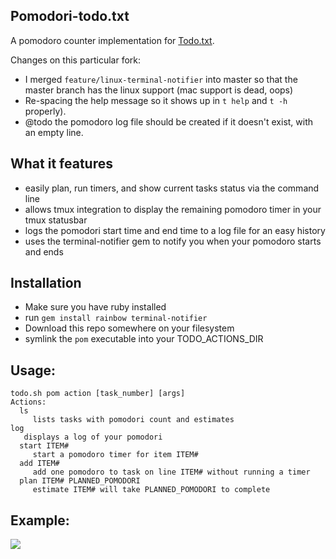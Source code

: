 ## Pomodori-todo.txt

A pomodoro counter implementation for [Todo.txt](http://todotxt.com/).  

Changes on this particular fork:

* I merged `feature/linux-terminal-notifier` into master so that the master branch has the linux support (mac support is dead, oops)
* Re-spacing the help message so it shows up in `t help` and `t -h` properly).
* @todo the pomodoro log file should be created if it doesn't exist, with an empty line.

## What it features

* easily plan, run timers, and show current tasks status via the command line
* allows tmux integration to display the remaining pomodoro timer in your tmux statusbar
* logs the pomodori start time and end time to a log file for an easy history
* uses the terminal-notifier gem to notify you when your pomodoro starts and ends

## Installation

* Make sure you have ruby installed
* run `gem install rainbow terminal-notifier`
* Download this repo somewhere on your filesystem
* symlink the `pom` executable into your TODO_ACTIONS_DIR

## Usage:

	todo.sh pom action [task_number] [args]
	Actions:
	  ls
	     lists tasks with pomodori count and estimates
    log
       displays a log of your pomodori
	  start ITEM#
	     start a pomodoro timer for item ITEM#
	  add ITEM#
	     add one pomodoro to task on line ITEM# without running a timer
	  plan ITEM# PLANNED_POMODORI
	     estimate ITEM# will take PLANNED_POMODORI to complete

## Example:

<img src="https://raw.github.com/metalelf0/pomodori-todo.txt/master/screenshot.png">
